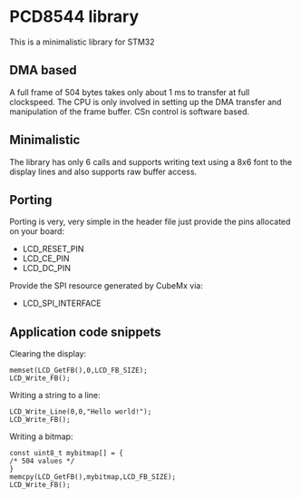 # PCD8544 library
This is a minimalistic library for STM32
## DMA based
A full frame of 504 bytes takes only about 1 ms to transfer at full clockspeed. The CPU is only involved in setting up the DMA transfer and manipulation of the frame buffer. CSn control is software based.
## Minimalistic
The library has only 6 calls and supports writing text using a 8x6 font to the display lines and also supports raw buffer access.
## Porting
Porting is very, very simple in the header file just provide the pins allocated on your board:
- LCD_RESET_PIN
- LCD_CE_PIN
- LCD_DC_PIN

Provide the SPI resource generated by CubeMx via:
- LCD_SPI_INTERFACE 
## Application code snippets

Clearing the display:
```
memset(LCD_GetFB(),0,LCD_FB_SIZE);
LCD_Write_FB();
```
Writing a string to a line:
```
LCD_Write_Line(0,0,"Hello world!");
LCD_Write_FB();
```
Writing a bitmap:
```
const uint8_t mybitmap[] = {
/* 504 values */
}
memcpy(LCD_GetFB(),mybitmap,LCD_FB_SIZE);
LCD_Write_FB();
```
